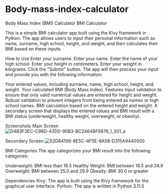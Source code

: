 # Body-mass-index-calculator

Body Mass Index (BMI) Calculator
BMI Calculator

This is a simple BMI calculator app built using the Kivy framework in Python. The app allows users to input their personal information such as name, surname, high school, height, and weight, and then calculates their BMI based on these inputs.

How to Use
Enter your surname.
Enter your name.
Enter the name of your high school.
Enter your height in centimeters.
Enter your weight in kilograms.
Click the "Submit" button.
The app will then process your input and provide you with the following information:

Your entered values, including surname, name, high school, height, and weight.
Your calculated BMI (Body Mass Index).
Features
Input validation to ensure that only valid numerical values are entered for height and weight.
Robust validation to prevent integers from being entered as names or high school names.
BMI calculation based on the entered height and weight.
A secondary screen that displays the entered values and BMI result with a BMI status (underweight, healthy weight, overweight, or obesity).

Screenshots
Main Screen
![D4B3F3EC-C98D-43D0-90B3-BC2464BF6876_1_201_a](https://github.com/felipesulez/Body-mass-index-calculator/assets/71064928/72ac4259-3b54-4d94-8cf7-b5837629b0ce)

Secondary Screen
![52D84106-8E5C-4F5E-8A58-D315A9440500](https://github.com/felipesulez/Body-mass-index-calculator/assets/71064928/364b2dd9-dd4f-4c5a-b3f9-67739d6ea957)

BMI Categories
The app categorizes your BMI result into the following categories:

Underweight: BMI less than 18.5
Healthy Weight: BMI between 18.5 and 24.9
Overweight: BMI between 25.0 and 29.9
Obesity: BMI 30.0 or greater

Dependencies
Kivy: The app is built using the Kivy framework for the graphical user interface.
Python: The app is written in Python 3.11.5



